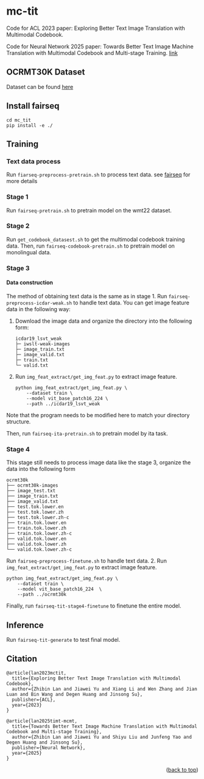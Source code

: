 <!-- GETTING STARTED -->

# mc-tit
Code for ACL 2023 paper: Exploring Better Text Image Translation with Multimodal Codebook.

Code for Neural Network 2025 paper: Towards Better Text Image Machine Translation with Multimodal Codebook and Multi-stage Training. [link](https://github.com/DeepLearnXMU/mc_tit/tree/main/timt-mcmt)

## OCRMT30K Dataset
Dataset can be found [here](https://github.com/DeepLearnXMU/mc_tit/tree/main/ocrmt30k_data)

## Install fairseq
```
cd mc_tit
pip install -e ./
```

## Training
### Text data process
Run `fiarseq-preprocess-pretrain.sh` to process text data.
see [fairseq](https://github.com/facebookresearch/fairseq) for more details
### Stage 1
Run `fairseq-pretrain.sh` to pretrain model on the wmt22 dataset.
### Stage 2
Run `get_codebook_datasest.sh` to get the multimodal codebook training data.
Then, run `fairseq-codebook-pretrain.sh` to pretrain model on monolingual data. 
### Stage 3
#### Data construction
The method of obtaining text data is the same as in stage 1.
Run `fairseq-preprocess-icdar-weak.sh` to handle text data. 
You can get image feature data in the following way:
1. Download the image data and organize the directory into the following form:

    ```
    icdar19_lsvt_weak
    ├─ iwslt-weak-images
    ├─ image_train.txt
    ├─ image_valid.txt
    ├─ train.txt
    └─ valid.txt
    ```
2. Run `img_feat_extract/get_img_feat.py` to extract image feature.
    ```
    python img_feat_extract/get_img_feat.py \
        --dataset train \
        --model vit_base_patch16_224 \
        --path ../icdar19_lsvt_weak
    ```
Note that the program needs to be modified here to match your directory structure.

Then, run `fairseq-ita-pretrain.sh` to pretrain model by ita task.

### Stage 4

This stage still needs to process image data like the stage 3, organize the data into the following form
```
ocrmt30k
├── ocrmt30k-images
├── image_test.txt
├── image_train.txt
├── image_valid.txt
├── test.tok.lower.en
├── test.tok.lower.zh
├── test.tok.lower.zh-c
├── train.tok.lower.en
├── train.tok.lower.zh
├── train.tok.lower.zh-c
├── valid.tok.lower.en
├── valid.tok.lower.zh
└── valid.tok.lower.zh-c
```
Run `fairseq-preprocess-finetune.sh` to handle text data.
2. Run `img_feat_extract/get_img_feat.py` to extract image feature.

```
python img_feat_extract/get_img_feat.py \
    --dataset train \
    --model vit_base_patch16_224  \
    --path ../ocrmt30k
```
Finally, run `fairseq-tit-stage4-finetune` to finetune the entire model.

## Inference
Run `fairseq-tit-generate` to test final model.

## Citation
```
@article{lan2023mctit,
  title={Exploring Better Text Image Translation with Multimodal Codebook},
  author={Zhibin Lan and Jiawei Yu and Xiang Li and Wen Zhang and Jian Luan and Bin Wang and Degen Huang and Jinsong Su},
  publisher={ACL},
  year={2023}
}

@article{lan2025timt-mcmt,
  title={Towards Better Text Image Machine Translation with Multimodal Codebook and Multi-stage Training},
  author={Zhibin Lan and Jiawei Yu and Shiyu Liu and Junfeng Yao and Degen Huang and Jinsong Su},
  publisher={Neural Network},
  year={2025}
}
```

<!-- ACKNOWLEDGMENTS -->
<!-- ## Acknowledgments

* []()
* []()
* []() -->

<p align="right">(<a href="#top">back to top</a>)</p>
